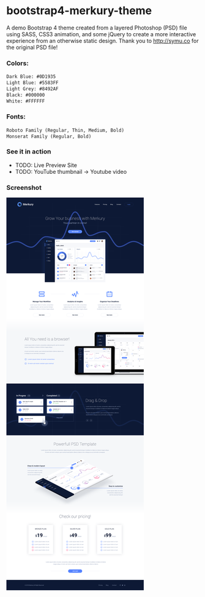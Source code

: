 # bootstrap4-merkury-theme

A demo Bootstrap 4 theme created from a layered Photoshop (PSD) file using SASS, CSS3 animation, and some jQuery to create a more interactive experience from an otherwise static design. Thank you to http://symu.co for the original PSD file!

### Colors:
```
Dark Blue: #0D1935
Light Blue: #5583FF
Light Grey: #8492AF
Black: #000000
White: #FFFFFF
```

### Fonts:
```
Roboto Family (Regular, Thin, Medium, Bold)
Monserat Family (Regular, Bold)
```

### See it in action

- TODO: Live Preview Site
- TODO: YouTube thumbnail -> Youtube video

### Screenshot

![Merkury Theme Screenshot](merkury-theme/assets/img/screenshot-bootstrap4-merkury-theme.png)
